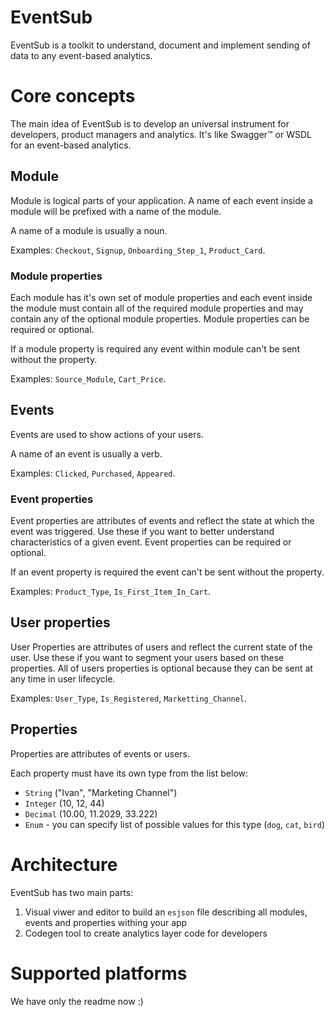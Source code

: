 # EventSub
EventSub is a toolkit to understand, document and implement sending of data to any event-based analytics.

# Core concepts
The main idea of EventSub is to develop an universal instrument for developers, product managers and analytics. It's like Swagger™ or WSDL for an event-based analytics.

## Module
Module is logical parts of your application. A name of each event inside a module will be prefixed with a name of the module.

A name of a module is usually a noun.

Examples: `Checkout`, `Signup`, `Onboarding_Step_1`, `Product_Card`.

### Module properties
Each module has it's own set of module properties and each event inside the module must contain all of the required module properties and may contain any of the optional module properties. Module properties can be required or optional.

If a module property is required any event within module can't be sent without the property.

Examples: `Source_Module`, `Cart_Price`.

## Events
Events are used to show actions of your users.

A name of an event is usually a verb.

Examples: `Clicked`, `Purchased`, `Appeared`.

### Event properties
Event properties are attributes of events and reflect the state at which the event was triggered. Use these if you want to better understand characteristics of a given event. Event properties can be required or optional.

If an event property is required the event can't be sent without the property.

Examples: `Product_Type`, `Is_First_Item_In_Cart`.

## User properties
User Properties are attributes of users and reflect the current state of the user. Use these if you want to segment your users based on these properties. All of users properties is optional because they can be sent at any time in user lifecycle.

Examples: `User_Type`, `Is_Registered`, `Marketting_Channel`.

## Properties
Properties are attributes of events or users.

Each property must have its own type from the list below:
- `String` ("Ivan", "Marketing Channel")
- `Integer` (10, 12, 44)
- `Decimal` (10.00, 11.2029, 33.222)
- `Enum` - you can specify list of possible values for this type (`dog`, `cat`, `bird`) 

# Architecture
EventSub has two main parts:
1. Visual viwer and editor to build an `esjson` file describing all modules, events and properties withing your app
2. Codegen tool to create analytics layer code for developers

# Supported platforms
We have only the readme now :)
